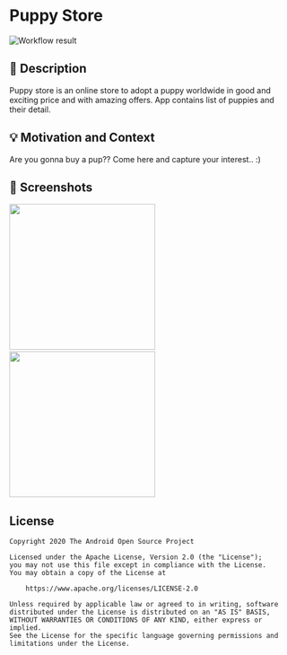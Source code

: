 # Puppy Store

<!--- Replace <OWNER> with your Github Username and <REPOSITORY> with the name of your repository. -->
<!--- You can find both of these in the url bar when you open your repository in github. -->
![Workflow result](https://github.com/anumrukhsar/pupps_store/workflows/Check/badge.svg)


## :scroll: Description
<!--- Describe your app in one or two sentences -->
Puppy store is an online store to adopt a puppy worldwide in good and exciting price and with amazing offers. App contains list of puppies and their detail.

## :bulb: Motivation and Context
<!--- Optionally point readers to interesting parts of your submission. -->
<!--- What are you especially proud of? -->
Are you gonna buy a pup?? Come here and capture your interest.. :)


## :camera_flash: Screenshots
<!-- You can add more screenshots here if you like -->
<img src="/results/screenshot_1.png" width="260">&emsp;<img src="/results/screenshot_2.png" width="260">

## License
```
Copyright 2020 The Android Open Source Project

Licensed under the Apache License, Version 2.0 (the "License");
you may not use this file except in compliance with the License.
You may obtain a copy of the License at

    https://www.apache.org/licenses/LICENSE-2.0

Unless required by applicable law or agreed to in writing, software
distributed under the License is distributed on an "AS IS" BASIS,
WITHOUT WARRANTIES OR CONDITIONS OF ANY KIND, either express or implied.
See the License for the specific language governing permissions and
limitations under the License.
```